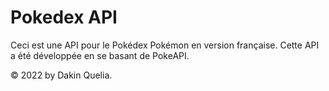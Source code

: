 # Pokedex API

Ceci est une API pour le Pokédex Pokémon en version française. Cette API a été développée en se basant de PokeAPI.

© 2022 by Dakin Quelia.
